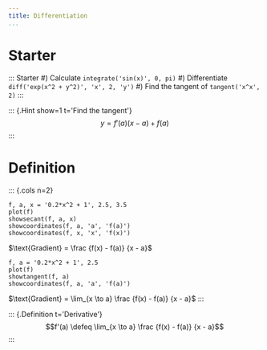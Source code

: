 ```yaml
---
title: Differentiation
...
```


# Starter

::: Starter
#) Calculate `integrate('sin(x)', 0, pi)`
#) Differentiate `diff('exp(x^2 + y^2)', 'x', 2, 'y')`
#) Find the tangent of `tangent('x^x', 2)`
:::

::: {.Hint show=1 t='Find the tangent'}
$$y = f'(a) (x - a) + f(a)$$
:::

# Definition

::: {.cols n=2}
~~~ {.graph b=-1.5 l=-3 r=7 t=4.5}
f, a, x = '0.2*x^2 + 1', 2.5, 3.5
plot(f)
showsecant(f, a, x)
showcoordinates(f, a, 'a', 'f(a)')
showcoordinates(f, x, 'x', 'f(x)')
~~~
$\text{Gradient} = \frac {f(x) - f(a)} {x - a}$

~~~ {.graph b=-1.5 l=-3 r=7 t=4.5}
f, a = '0.2*x^2 + 1', 2.5
plot(f)
showtangent(f, a)
showcoordinates(f, a, 'a', 'f(a)')
~~~
$\text{Gradient} = \lim_{x \to a} \frac {f(x) - f(a)} {x - a}$
:::

::: {.Definition t='Derivative'}
$$f'(a) \defeq \lim_{x \to a} \frac {f(x) - f(a)} {x - a}$$
:::
